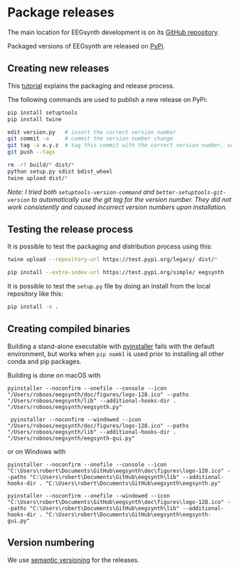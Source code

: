 # Package releases

The main location for EEGsynth development is on its [GitHub repository](https://github.com/eegsynth/eegsynth).

Packaged versions of EEGsynth are released on [PyPi](https://pypi.org/project/eegsynth/).

## Creating new releases

This [tutorial](https://packaging.python.org/tutorials/packaging-projects/) explains the packaging and release process.

The following commands are used to publish a new release on PyPi:

```bash
pip install setuptools
pip install twine

edit version.py   # insert the correct version number
git commit -a     # commit the version number change
git tag -a x.y.z  # tag this commit with the correct version number, see below
git push --tags

rm -rf build/* dist/*
python setup.py sdist bdist_wheel
twine upload dist/*
```

_Note: I tried both `setuptools-version-command` and `better-setuptools-git-version` to automatically use the git tag for the version number. They did not work consistently and caused incorrect version numbers upon installation._

## Testing the release process

It is possible to test the packaging and distribution process using this:

```bash
twine upload --repository-url https://test.pypi.org/legacy/ dist/*
```

```bash
pip install --extra-index-url https://test.pypi.org/simple/ eegsynth
```

It is possible to test the `setup.py` file by doing an install from the local repository like this:

```bash
pip install -e .
```

## Creating compiled binaries

Building a stand-alone executable with [pyinstaller](https://pyinstaller.org/) fails with the default environment, but works when `pip nomkl` is used prior to installing all other conda and pip packages.

Building is done on macOS with

    pyinstaller --noconfirm --onefile --console --icon "/Users/roboos/eegsynth/doc/figures/logo-128.ico" --paths "/Users/roboos/eegsynth/lib" --additional-hooks-dir . "/Users/roboos/eegsynth/eegsynth.py"

     pyinstaller --noconfirm --windowed --icon "/Users/roboos/eegsynth/doc/figures/logo-128.ico" --paths "/Users/roboos/eegsynth/lib" --additional-hooks-dir . "/Users/roboos/eegsynth/eegsynth-gui.py"

or on Windows with

    pyinstaller --noconfirm --onefile --console --icon "C:\Users\robert\Documents\GitHub\eegsynth\doc\figures\logo-128.ico" --paths "C:\Users\robert\Documents\GitHub\eegsynth\lib" --additional-hooks-dir . "C:\Users\robert\Documents\GitHub\eegsynth\eegsynth.py"

    pyinstaller --noconfirm --onefile --windowed --icon "C:\Users\robert\Documents\GitHub\eegsynth\doc\figures\logo-128.ico" --paths "C:\Users\robert\Documents\GitHub\eegsynth\lib" --additional-hooks-dir . "C:\Users\robert\Documents\GitHub\eegsynth\eegsynth-gui.py"

## Version numbering

We use [semantic versioning](https://semver.org) for the releases.
